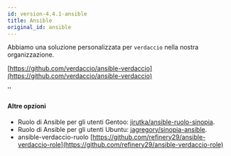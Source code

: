```yaml
---
id: version-4.4.1-ansible
title: Ansible
original_id: ansible
---
```


Abbiamo una soluzione personalizzata per `verdaccio` nella nostra organizzazione.

[https://github.com/verdaccio/ansible-verdaccio](https://github.com/verdaccio/ansible-verdaccio)

<div id="codefund">''</div>

#### Altre opzioni

* Ruolo di Ansible per gli utenti Gentoo: [jirutka/ansible-ruolo-sinopia](https://github.com/jirutka/ansible-role-sinopia).
* Ruolo di Ansible per gli utenti Ubuntu: [jagregory/sinopia-ansible](https://github.com/jagregory/sinopia-ansible).
* ansible-verdaccio-ruolo [https://github.com/refinery29/ansible-verdaccio-role](https://github.com/refinery29/ansible-verdaccio-role)
